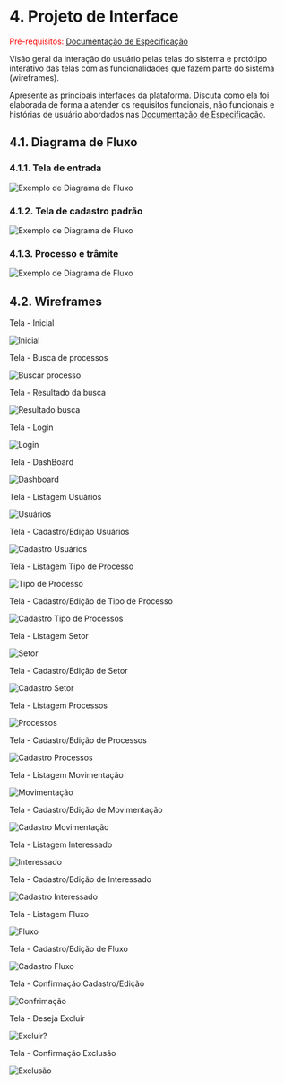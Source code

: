 # 4. Projeto de Interface

<span style="color:red">Pré-requisitos: <a href="2-Especificação do Projeto.md"> Documentação de Especificação</a></span>

Visão geral da interação do usuário pelas telas do sistema e protótipo interativo das telas com as funcionalidades que fazem parte do sistema (wireframes).

 Apresente as principais interfaces da plataforma. Discuta como ela foi elaborada de forma a atender os requisitos funcionais, não funcionais e histórias de usuário abordados nas <a href="2-Especificação do Projeto.md"> Documentação de Especificação</a>.

## 4.1. Diagrama de Fluxo

### 4.1.1. Tela de entrada
![Exemplo de Diagrama de Fluxo](arquivos/Diagrama_Fluxo/Entrada.png)

### 4.1.2. Tela de cadastro padrão
![Exemplo de Diagrama de Fluxo](arquivos/Diagrama_Fluxo/Cadastro_Padrao.png)

### 4.1.3. Processo e trâmite
![Exemplo de Diagrama de Fluxo](arquivos/Diagrama_Fluxo/Processo_E_Tramite.png)

## 4.2. Wireframes

Tela - Inicial

![Inicial](img/inicial.png)

Tela - Busca de processos

![Buscar processo](img/consulta.png)

Tela - Resultado da busca

![Resultado busca](img/resultado.png)

Tela - Login

![Login](img/login.png)

Tela - DashBoard

![Dashboard](img/dash.png)

Tela - Listagem Usuários

![Usuários](img/usuarios.png)

Tela - Cadastro/Edição Usuários

![Cadastro Usuários](img/cadUsuario.png)

Tela - Listagem Tipo de Processo

![Tipo de Processo](img/tipo.png)

Tela - Cadastro/Edição de Tipo de Processo

![Cadastro Tipo de Processos](img/cadTipo.png)

Tela - Listagem Setor

![Setor](img/setor.png)

Tela - Cadastro/Edição de Setor

![Cadastro Setor](img/cadSetor.png)

Tela - Listagem Processos

![Processos](img/processos.png)

Tela - Cadastro/Edição de Processos

![Cadastro Processos](img/cadProcesso.png)

Tela - Listagem Movimentação

![Movimentação](img/movimentacao.png)

Tela - Cadastro/Edição de Movimentação

![Cadastro Movimentação](img/cadMovimentacao.png)

Tela - Listagem Interessado

![Interessado](img/interessado.png)

Tela - Cadastro/Edição de Interessado

![Cadastro Interessado](img/cadInteressado.png)

Tela - Listagem Fluxo

![Fluxo](img/fluxo.png)

Tela - Cadastro/Edição de Fluxo

![Cadastro Fluxo](img/cadFluxo.png)

Tela - Confirmação Cadastro/Edição

![Confrimação](img/confirmacao.png)

Tela - Deseja Excluir

![Excluir?](img/excluir.png)

Tela - Confirmação Exclusão

![Exclusão](img/exclusao.png)